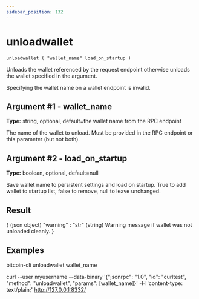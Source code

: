```yaml
---
sidebar_position: 132
---
```

# unloadwallet

`unloadwallet ( "wallet_name" load_on_startup )`

Unloads the wallet referenced by the request endpoint otherwise unloads the wallet specified in the argument.

Specifying the wallet name on a wallet endpoint is invalid.

## Argument #1 - wallet\_name

**Type:** string, optional, default=the wallet name from the RPC endpoint

The name of the wallet to unload. Must be provided in the RPC endpoint or this parameter (but not both).

## Argument #2 - load\_on\_startup

**Type:** boolean, optional, default=null

Save wallet name to persistent settings and load on startup. True to add wallet to startup list, false to remove, null to leave unchanged.

## Result

{                       (json object)
  "warning" : "str"     (string) Warning message if wallet was not unloaded cleanly.
}

## Examples

bitcoin-cli unloadwallet wallet_name

curl --user myusername --data-binary '{"jsonrpc": "1.0", "id": "curltest", "method": "unloadwallet", "params": [wallet_name]}' -H 'content-type: text/plain;' http://127.0.0.1:8332/